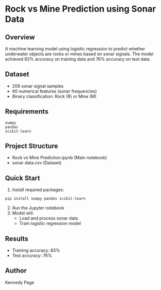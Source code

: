 # Rock vs Mine Prediction using Sonar Data

## Overview
A machine learning model using logistic regression to predict whether underwater objects are rocks or mines based on sonar signals. The model achieved 83% accuracy on training data and 76% accuracy on test data.

## Dataset
- 208 sonar signal samples
- 60 numerical features (sonar frequencies)
- Binary classification: Rock (R) or Mine (M)

## Requirements
```
numpy
pandas
scikit-learn
```

## Project Structure
- Rock vs Mine Prediction.ipynb (Main notebook)
- sonar data.csv (Dataset)

## Quick Start
1. Install required packages:
```bash
pip install numpy pandas scikit-learn
```
2. Run the Jupyter notebook
3. Model will:
   - Load and process sonar data
   - Train logistic regression model

## Results
- Training accuracy: 83%
- Test accuracy: 76%

## Author
Kennedy Page